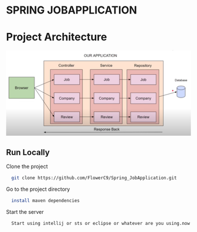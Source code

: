 # SPRING JOBAPPLICATION

# Project Architecture

![Architecture](https://github.com/FlowerC9/Spring_JobApplication/blob/main/Screenshot%202024-05-21%20000037.png)
## Run Locally

Clone the project

```bash
  git clone https://github.com/FlowerC9/Spring_JobApplication.git
```

Go to the project directory

```bash
  install maven dependencies
```
Start the server

```bash
  Start using intellij or sts or eclipse or whatever are you using.now you will see a log that tomcat started on port 8080 then the sever is running successfully. 
```


